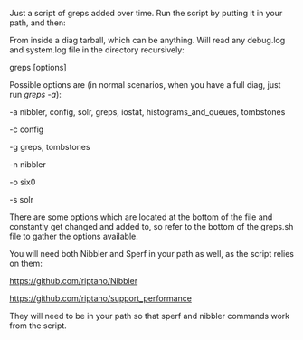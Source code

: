 Just a script of greps added over time. Run the script by putting it in your path, and then:

From inside a diag tarball, which can be anything. Will read any debug.log and system.log file in the
directory recursively:

greps [options]

Possible options are (in normal scenarios, when you have a full diag, just run _greps -a_):

-a 
  nibbler,
  config,
  solr,
  greps,
  iostat,
  histograms_and_queues,
  tombstones

-c config

-g greps, tombstones

-n nibbler

-o six0

-s solr


There are some options which are located at the bottom of the file and constantly get changed and added to,
so refer to the bottom of the greps.sh file to gather the options available.

You will need both Nibbler and Sperf in your path as well, as the script relies on them:

https://github.com/riptano/Nibbler

https://github.com/riptano/support_performance

They will need to be in your path so that sperf and nibbler commands work from the script.

